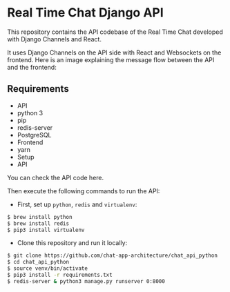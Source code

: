 # Real Time Chat Django API

This repository contains the API codebase of the Real Time Chat developed with Django Channels and React.

It uses Django Channels on the API side with React and Websockets on the frontend. Here is an image explaining the message flow between the API and the frontend:

## Requirements

- API
- python 3
- pip
- redis-server
- PostgreSQL
- Frontend
- yarn
- Setup
- API

You can check the API code here.

Then execute the following commands to run the API:

- First, set up `python`, `redis` and `virtualenv`:

```bash
$ brew install python
$ brew install redis
$ pip3 install virtualenv
```
- Clone this repository and run it locally:

```bash
$ git clone https://github.com/chat-app-architecture/chat_api_python
$ cd chat_api_python
$ source venv/bin/activate
$ pip3 install -r requirements.txt
$ redis-server & python3 manage.py runserver 0:8000
```
